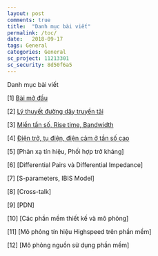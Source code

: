 ```yaml
---
layout: post
comments: true
title:  "Danh mục bài viết"
permalink: /toc/
date:   2018-09-17
tags: General
categories: General
sc_project: 11213301
sc_security: 8d50f6a5
---
```


Danh mục bài viết

[1] [Bài mở đầu](/2018/09/17/bai-viet-mo-dau)

[2] [Lý thuyết đường dây truyền tải](/2018/09/22/ly-thuyet-duong-day-truyen-tai)

[3] [Miền tần số, Rise time, Bandwidth](/2018/09/22/mien-tan-so-risetime-bandwidth)

[4] [Điện trở, tụ điện, điện cảm ở tần số cao](/2019/04/08/dien-tro-tu-dien-dien-cam-o-tan-so-cao)

[5] [Phản xạ tín hiệu, Phối hợp trở kháng]

[6] [Differential Pairs và Differential Impedance]

[7] [S-parameters, IBIS Model]

[8] [Cross-talk]

[9] [PDN]

[10] [Các phần mềm thiết kế và mô phỏng]

[11] [Mô phỏng tín hiệu Highspeed trên phần mềm]

[12] [Mô phỏng nguồn sử dụng phần mềm]

